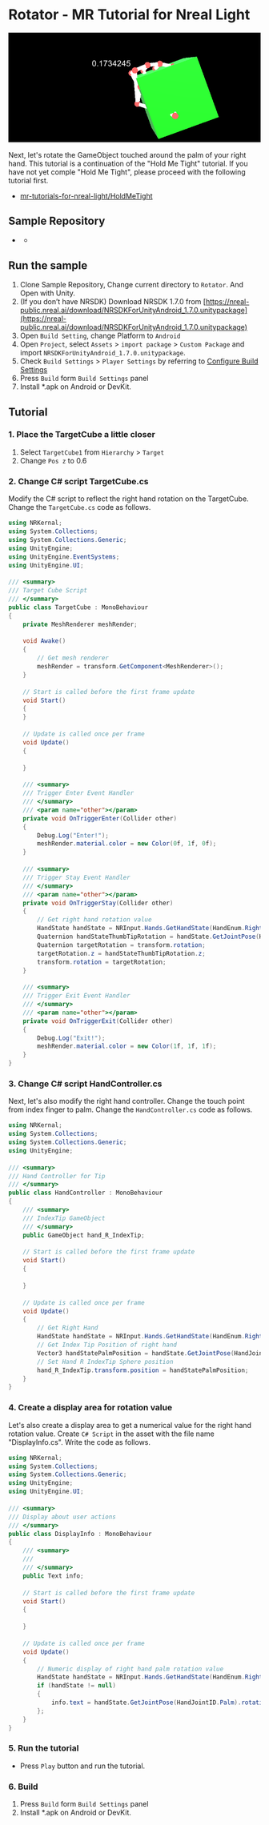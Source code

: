# Rotator - MR Tutorial for Nreal Light

![Image of the completed version](Assets/Rotator.png)

Next, let's rotate the GameObject touched around the palm of your right hand. This tutorial is a continuation of the "Hold Me Tight" tutorial. If you have not yet comple "Hold Me Tight", please proceed with the following tutorial first.

- [mr-tutorials-for-nreal-light/HoldMeTight](https://github.com/karad/mr-tutorials-for-nreal-light/tree/main/HoldMeTight)

## Sample Repository

- -

## Run the sample

1. Clone Sample Repository, Change current directory to `Rotator`. And Open with Unity.
2. (If you don’t have NRSDK) Download NRSDK 1.7.0 from [https://nreal-public.nreal.ai/download/NRSDKForUnityAndroid_1.7.0.unitypackage](https://nreal-public.nreal.ai/download/NRSDKForUnityAndroid_1.7.0.unitypackage)
3. Open `Build Setting`, change Platform to `Android`
4. Open `Project`, select `Assets` > `import package` > `Custom Package` and import `NRSDKForUnityAndroid_1.7.0.unitypackage`.
5. Check `Build Settings` > `Player Settings` by referring to [Configure Build Settings](https://nreal.gitbook.io/nrsdk-documentation/discover/quickstart-for-android#configure-build-settings)
6. Press `Build` form `Build Settings` panel
7. Install *.apk on Android or DevKit.

## Tutorial

### 1. Place the TargetCube a little closer

1. Select `TargetCube1` from `Hierarchy` > `Target` 
2. Change `Pos z` to 0.6

### 2. Change C# script TargetCube.cs

Modify the C# script to reflect the right hand rotation on the TargetCube. Change the `TargetCube.cs` code as follows.

```csharp
using NRKernal;
using System.Collections;
using System.Collections.Generic;
using UnityEngine;
using UnityEngine.EventSystems;
using UnityEngine.UI;

/// <summary>
/// Target Cube Script
/// </summary>
public class TargetCube : MonoBehaviour
{
    private MeshRenderer meshRender;

    void Awake()
    {
        // Get mesh renderer
        meshRender = transform.GetComponent<MeshRenderer>();
    }

    // Start is called before the first frame update
    void Start()
    {
    }

    // Update is called once per frame
    void Update()
    {

    }

    /// <summary>
    /// Trigger Enter Event Handler
    /// </summary>
    /// <param name="other"></param>
    private void OnTriggerEnter(Collider other)
    {
        Debug.Log("Enter!");
        meshRender.material.color = new Color(0f, 1f, 0f);
    }

    /// <summary>
    /// Trigger Stay Event Handler
    /// </summary>
    /// <param name="other"></param>
    private void OnTriggerStay(Collider other)
    {
        // Get right hand rotation value
        HandState handState = NRInput.Hands.GetHandState(HandEnum.RightHand);
        Quaternion handStateThumbTipRotation = handState.GetJointPose(HandJointID.Palm).rotation;
        Quaternion targetRotation = transform.rotation;
        targetRotation.z = handStateThumbTipRotation.z;
        transform.rotation = targetRotation;
    }

    /// <summary>
    /// Trigger Exit Event Handler
    /// </summary>
    /// <param name="other"></param>
    private void OnTriggerExit(Collider other)
    {
        Debug.Log("Exit!");
        meshRender.material.color = new Color(1f, 1f, 1f);
    }
}
```

### 3. Change C# script HandController.cs

Next, let's also modify the right hand controller. Change the touch point from index finger to palm. Change the `HandController.cs` code as follows.

```csharp
using NRKernal;
using System.Collections;
using System.Collections.Generic;
using UnityEngine;

/// <summary>
/// Hand Controller for Tip
/// </summary>
public class HandController : MonoBehaviour
{
    /// <summary>
    /// IndexTip GameObject
    /// </summary>
    public GameObject hand_R_IndexTip;

    // Start is called before the first frame update
    void Start()
    {

    }

    // Update is called once per frame
    void Update()
    {
        // Get Right Hand
        HandState handState = NRInput.Hands.GetHandState(HandEnum.RightHand);
        // Get Index Tip Position of right hand
        Vector3 handStatePalmPosition = handState.GetJointPose(HandJointID.Palm).position;
        // Set Hand R IndexTip Sphere position
        hand_R_IndexTip.transform.position = handStatePalmPosition;
    }
}
```

### 4. Create a display area for rotation value

Let's also create a display area to get a numerical value for the right hand rotation value. Create `C# Script` in the asset with the file name "DisplayInfo.cs". Write the code as follows.

```csharp
using NRKernal;
using System.Collections;
using System.Collections.Generic;
using UnityEngine;
using UnityEngine.UI;

/// <summary>
/// Display about user actions
/// </summary>
public class DisplayInfo : MonoBehaviour
{
    /// <summary>
    /// 
    /// </summary>
    public Text info;

    // Start is called before the first frame update
    void Start()
    {
        
    }

    // Update is called once per frame
    void Update()
    {
        // Numeric display of right hand palm rotation value
        HandState handState = NRInput.Hands.GetHandState(HandEnum.RightHand);
        if (handState != null)
        {
            info.text = handState.GetJointPose(HandJointID.Palm).rotation.z.ToString();
        };
    }
}
```

### 5. Run the tutorial

- Press `Play` button and run the tutorial.

### 6. Build

1. Press `Build` form `Build Settings` panel
2. Install *.apk on Android or DevKit.